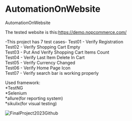 # AutomationOnWebsite
AutomationOnWebsite<br>

The tested website is this:https://demo.nopcommerce.com/<br>

-This project has 7 test cases-
Test01 - Verify Registration<br>
Test02 - Verify Shopping Cart Empty<br>
Test03 - Put And Verify Shopping Cart Items Count<br>
Test04 - Verify Last Item Delete In Cart<br>
Test05 - Verify Currency Changed<br>
Test06 - Verify Home Page Icon<br>
Test07 - Verify search bar is working properly<br>

Used framework:<br>
*TestNG<br>
*Selenium<br>
*allure(for reporting system)<br>
*sikulix(for visual testing)<br>





![FinalProject2023Github](https://github.com/aharon80/AutomationOnWebsite/assets/45918521/5bf7f075-e503-4522-89ea-96b1a51b8c6a)<br>


